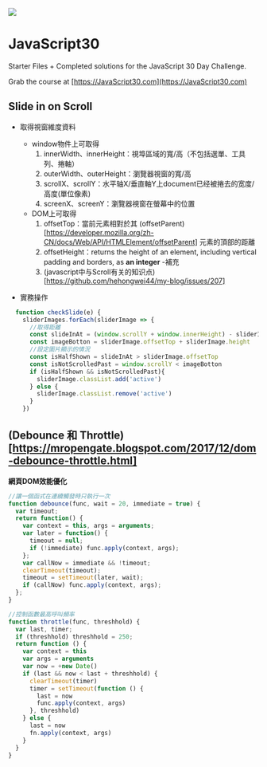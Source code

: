 ![](https://javascript30.com/images/JS3-social-share.png)

# JavaScript30

Starter Files + Completed solutions for the JavaScript 30 Day Challenge.

Grab the course at [https://JavaScript30.com](https://JavaScript30.com)

## Slide in on Scroll

- 取得視窗維度資料
  - window物件上可取得
    1. innerWidth、innerHeight：視埠區域的寬/高（不包括選單、工具列、捲軸）
    2. outerWidth、outerHeight：瀏覽器視窗的寬/高
    3. scrollX、scrollY：水平轴X/垂直軸Y上document已经被捲去的宽度/高度(單位像素)
    4. screenX、screenY：瀏覽器視窗在螢幕中的位置
  - DOM上可取得
    1. offsetTop：當前元素相對於其 (offsetParent)[https://developer.mozilla.org/zh-CN/docs/Web/API/HTMLElement/offsetParent] 元素的頂部的距離
    2. offsetHeight：returns the height of an element, including vertical padding and borders, as **an integer**
  -補充
    1. (javascript中与Scroll有关的知识点)[https://github.com/hehongwei44/my-blog/issues/207]

- 實務操作
```javascript
  function checkSlide(e) {
    sliderImages.forEach(sliderImage => {
      //取得距離
      const slideInAt = (window.scrollY + window.innerHeight) - sliderImage.height / 2
      const imageBotton = sliderImage.offsetTop + sliderImage.height
      //設定圖片顯示的情況
      const isHalfShown = slideInAt > sliderImage.offsetTop 
      const isNotScrolledPast = window.scrollY < imageBotton
      if (isHalfShown && isNotScrolledPast){
        sliderImage.classList.add('active')
      } else {
        sliderImage.classList.remove('active')
      }
    })
  ``` 

## (Debounce 和 Throttle)[https://mropengate.blogspot.com/2017/12/dom-debounce-throttle.html]

**網頁DOM效能優化**
```javascript
//讓一個函式在連續觸發時只執行一次
function debounce(func, wait = 20, immediate = true) {
  var timeout;
  return function() {
    var context = this, args = arguments;
    var later = function() {
      timeout = null;
      if (!immediate) func.apply(context, args);
    };
    var callNow = immediate && !timeout;
    clearTimeout(timeout);
    timeout = setTimeout(later, wait);
    if (callNow) func.apply(context, args);
  };
}

//控制函數最高呼叫頻率
function throttle(func, threshhold) {
  var last, timer;
  if (threshhold) threshhold = 250;
  return function () {
    var context = this
    var args = arguments
    var now = +new Date()
    if (last && now < last + threshhold) {
      clearTimeout(timer)
      timer = setTimeout(function () {
        last = now
        func.apply(context, args)
      }, threshhold)
    } else {
      last = now
      fn.apply(context, args)
    }
  }
}
```
